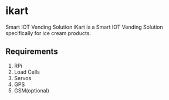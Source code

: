 # ikart
Smart IOT Vending Solution
iKart is a Smart IOT Vending Solution specifically for ice cream products.
## Requirements
1. RPi
2. Load Cells
3. Servos
4. GPS
5. GSM(optional)
